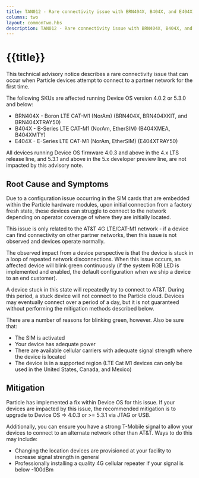 ```yaml
---
title: TAN012 - Rare connectivity issue with BRN404X, B404X, and E404X
columns: two
layout: commonTwo.hbs
description: TAN012 - Rare connectivity issue with BRN404X, B404X, and E404X
---
```


# {{title}}

This technical advisory notice describes a rare connectivity issue that can occur when Particle devices attempt to connect to a partner network for the first time.  

The following SKUs are affected running Device OS version 4.0.2 or 5.3.0 and below:

- BRN404X - Boron LTE CAT-M1 (NorAm) (BRN404X, BRN404XKIT, and BRN404XTRAY50)
- B404X - B-Series LTE CAT-M1 (NorAm, EtherSIM) (B404XMEA, B404XMTY)
- E404X - E-Series LTE CAT-M1 (NorAm, EtherSIM) (E404XTRAY50)

All devices running Device OS firmware 4.0.3 and above in the 4.x LTS release line, and 5.3.1 and above in the 5.x developer preview line, are not impacted by this advisory note.

## Root Cause and Symptoms 

Due to a configuration issue occurring in the SIM cards that are embedded within the Particle hardware modules, upon initial connection from a factory fresh state, these devices can struggle to connect to the network depending on operator coverage of where they are initially located.

This issue is only related to the AT&T 4G LTE/CAT-M1 network - if a device can find connectivity on other partner networks, then this issue is not observed and devices operate normally. 

The observed impact from a device perspective is that the device is stuck in a loop of repeated network disconnections. When this issue occurs, an affected device will blink green continuously (if the system RGB LED is implemented and enabled, the default configuration when we ship a device to an end customer).

A device stuck in this state will repeatedly try to connect to AT&T. During this period, a stuck device will not connect to the Particle cloud. Devices may eventually connect over a period of a day, but it is not guaranteed without performing the mitigation methods described below.

There are a number of reasons for blinking green, however. Also be sure that:

- The SIM is activated
- Your device has adequate power
- There are available cellular carriers with adequate signal strength where the device is located
- The device is in a supported region (LTE Cat M1 devices can only be used in the United States, Canada, and Mexico)

## Mitigation

Particle has implemented a fix within Device OS for this issue. If your devices are impacted by this issue, the recommended mitigation is to upgrade to Device OS => 4.0.3 or >= 5.3.1 via JTAG or USB. 

Additionally, you can ensure you have a strong T-Mobile signal to allow your devices to connect to an alternate network other than AT&T.  Ways to do this may include: 

- Changing the location devices are provisioned at your facility to increase signal strength in general
- Professionally installing a quality 4G cellular repeater if your signal is below -100dBm


